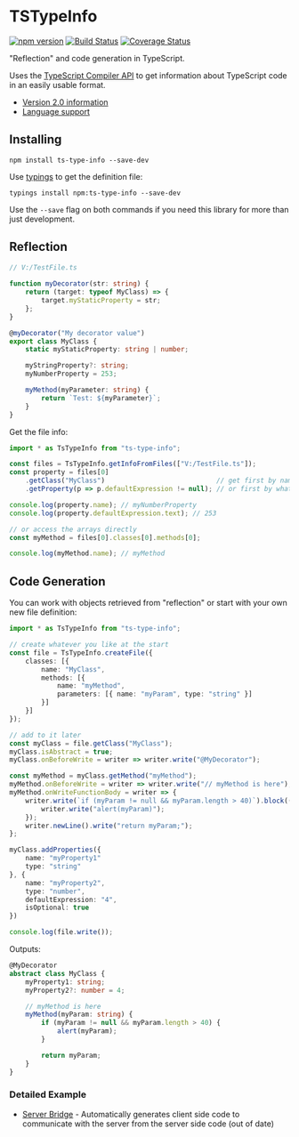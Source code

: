 ﻿TSTypeInfo
==========

[![npm version](https://badge.fury.io/js/ts-type-info.svg)](https://badge.fury.io/js/ts-type-info) [![Build Status](https://travis-ci.org/dsherret/ts-type-info.svg?branch=master)](https://travis-ci.org/dsherret/ts-type-info?branch=master)
[![Coverage Status](https://coveralls.io/repos/dsherret/ts-type-info/badge.svg?branch=master&service=github)](https://coveralls.io/github/dsherret/ts-type-info?branch=master)

"Reflection" and code generation in TypeScript.

Uses the [TypeScript Compiler API](https://github.com/Microsoft/TypeScript/wiki/Using-the-Compiler-API) to get information about TypeScript code in an easily usable format.

* [Version 2.0 information](https://github.com/dsherret/ts-type-info/wiki/What%27s-New)
* [Language support](https://github.com/dsherret/ts-type-info/wiki/Language-Support)

## Installing

```
npm install ts-type-info --save-dev
```

Use [typings](https://github.com/typings/typings) to get the definition file:

```
typings install npm:ts-type-info --save-dev
```

Use the `--save` flag on both commands if you need this library for more than just development.

## Reflection

```typescript
// V:/TestFile.ts
﻿
function myDecorator(str: string) {
    return (target: typeof MyClass) => {
        target.myStaticProperty = str;
    };
}

@myDecorator("My decorator value")
export class MyClass {
    static myStaticProperty: string | number;

    myStringProperty?: string;
    myNumberProperty = 253;

    myMethod(myParameter: string) {
        return `Test: ${myParameter}`;
    }
}

```

Get the file info:

```typescript
import * as TsTypeInfo from "ts-type-info";

const files = TsTypeInfo.getInfoFromFiles(["V:/TestFile.ts"]);
const property = files[0]
    .getClass("MyClass")                            // get first by name
    .getProperty(p => p.defaultExpression != null); // or first by what matches

console.log(property.name); // myNumberProperty
console.log(property.defaultExpression.text); // 253

// or access the arrays directly
const myMethod = files[0].classes[0].methods[0];

console.log(myMethod.name); // myMethod
```

## Code Generation

You can work with objects retrieved from "reflection" or start with your own new file definition:

```typescript
import * as TsTypeInfo from "ts-type-info";

// create whatever you like at the start
const file = TsTypeInfo.createFile({
    classes: [{
        name: "MyClass",
        methods: [{
            name: "myMethod",
            parameters: [{ name: "myParam", type: "string" }]
        }]
    }]
});

// add to it later
const myClass = file.getClass("MyClass");
myClass.isAbstract = true;
myClass.onBeforeWrite = writer => writer.write("@MyDecorator");

const myMethod = myClass.getMethod("myMethod");
myMethod.onBeforeWrite = writer => writer.write("// myMethod is here");
myMethod.onWriteFunctionBody = writer => {
    writer.write(`if (myParam != null && myParam.length > 40)`).block(() => {
        writer.write("alert(myParam)");
    });
    writer.newLine().write("return myParam;");
};

myClass.addProperties({
    name: "myProperty1"
    type: "string"
}, {
    name: "myProperty2",
    type: "number",
    defaultExpression: "4",
    isOptional: true
})

console.log(file.write());
```

Outputs:

```typeScript
@MyDecorator
abstract class MyClass {
    myProperty1: string;
    myProperty2?: number = 4;

    // myMethod is here
    myMethod(myParam: string) {
        if (myParam != null && myParam.length > 40) {
            alert(myParam);
        }

        return myParam;
    }
}
```

### Detailed Example

* [Server Bridge](https://github.com/dsherret/server-bridge) - Automatically generates client side code to communicate with the server from the server side code (out of date)
